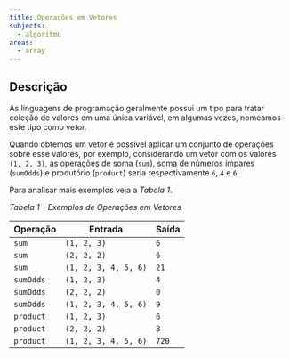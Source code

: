 ```yaml
---
title: Operações em Vetores
subjects:
  - algoritmo
areas:
  - array
---
```


## Descrição

As linguagens de programação geralmente possui um tipo para tratar coleção de valores em uma única variável, em algumas vezes, nomeamos este tipo como vetor.

Quando obtemos um vetor é possível aplicar um conjunto de operações sobre esse valores, por exemplo, considerando um vetor com os valores `(1, 2, 3)`, as operações de soma (`sum`), soma de números ímpares (`sumOdds`) e produtório (`product`) seria respectivamente `6`, `4` e `6`.

Para analisar mais exemplos veja a _Tabela 1_.

_Tabela 1 - Exemplos de Operações em Vetores_

| Operação  | Entrada              | Saída |
| --------- | -------------------- | ----- |
| `sum`     | `(1, 2, 3)`          | `6`   |
| `sum`     | `(2, 2, 2)`          | `6`   |
| `sum`     | `(1, 2, 3, 4, 5, 6)` | `21`  |
| `sumOdds` | `(1, 2, 3)`          | `4`   |
| `sumOdds` | `(2, 2, 2)`          | `0`   |
| `sumOdds` | `(1, 2, 3, 4, 5, 6)` | `9`   |
| `product` | `(1, 2, 3)`          | `6`   |
| `product` | `(2, 2, 2)`          | `8`   |
| `product` | `(1, 2, 3, 4, 5, 6)` | `720` |
